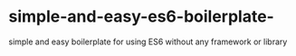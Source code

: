 # simple-and-easy-es6-boilerplate-
simple and easy boilerplate for using ES6 without any framework or library
